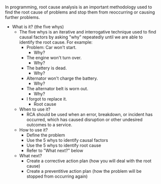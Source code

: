 
In programming, root cause analysis is an important methodology used to find the root cause of problems and stop them from reoccurring or causing further problems. 
- What is it? (the five whys)
    - The five whys is an iterative and interrogative technique used to find causal factors by asking "why" repeatedly until we are able to identify the root cause. For example:
        - Problem: Car won't start.
            - Why?
        - The engine won't turn over.
            - Why?
        - The battery is dead.
            - Why?
        - Alternator won't charge the battery.
            - Why?
        - The alternator belt is worn out.
            - Why?
        - I forgot to replace it. 
            - Root cause
    - When to use it?
        - RCA should be used when an error, breakdown, or incident has occurred, which has caused disruption or other undesired outcomes to a service. 
    - How to use it?
        - Define the problem
        - Use the 5 whys to identify causal factors
        - Use the 5 whys to identify root cause
        - Refer to "What next?" below
    - What next?
        - Create a corrective action plan (how you will deal with the root cause)
        - Create a preventitive action plan (how the problem will be stopped from occurring again)